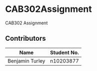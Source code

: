 # CAB302Assignment
CAB302 Assignment

## Contributors

| Name           | Student No. |
| -------------- | ----------- |
| Benjamin Turley| n10203877   |